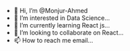 - 👋 Hi, I’m @Monjur-Ahmed
- 👀 I’m interested in Data Science...
- 🌱 I’m currently learning React js...
- 💞️ I’m looking to collaborate on React...
- 📫 How to reach me email...

<!---
Monjur-Ahmed/Monjur-Ahmed is a ✨ special ✨ repository because its `README.md` (this file) appears on your GitHub profile.
You can click the Preview link to take a look at your changes.
--->
